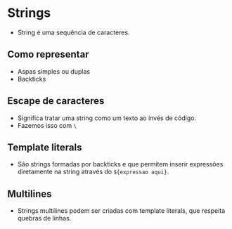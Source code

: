 # Strings

- String é uma sequência de caracteres.

## Como representar

- Aspas simples ou duplas
- Backticks

## Escape de caracteres

- Significa tratar uma string como um texto ao invés de código.
- Fazemos isso com `\`

## Template literals

- São strings formadas por backticks e que permitem inserir expressões diretamente na string através do `${expressao aqui}`.

## Multilines

- Strings multilines podem ser criadas com template literals, que respeita quebras de linhas.